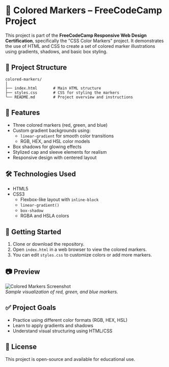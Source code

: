 # 🎨 Colored Markers – FreeCodeCamp Project

This project is part of the **FreeCodeCamp Responsive Web Design Certification**, specifically the "CSS Color Markers" project. It demonstrates the use of HTML and CSS to create a set of colored marker illustrations using gradients, shadows, and basic box styling.

## 📁 Project Structure

```
colored-markers/
│
├── index.html       # Main HTML structure
├── styles.css       # CSS for styling the markers
└── README.md        # Project overview and instructions
```

## 🌈 Features

- Three colored markers (red, green, and blue)
- Custom gradient backgrounds using:
  - `linear-gradient` for smooth color transitions
  - RGB, HEX, and HSL color models
- Box shadows for glowing effects
- Stylized cap and sleeve elements for realism
- Responsive design with centered layout

## 🛠️ Technologies Used

- HTML5
- CSS3
  - Flexbox-like layout with `inline-block`
  - `linear-gradient()`
  - `box-shadow`
  - RGBA and HSLA colors

## 🚀 Getting Started

1. Clone or download the repository.
2. Open `index.html` in a web browser to view the colored markers.
3. You can edit `styles.css` to customize colors or add more markers.

## 📷 Preview

![Colored Markers Screenshot](preview.png)  
*Sample visualization of red, green, and blue markers.*

## ✅ Project Goals

- Practice using different color formats (RGB, HEX, HSL)
- Learn to apply gradients and shadows
- Understand visual structuring using HTML/CSS

## 📝 License

This project is open-source and available for educational use.
